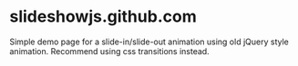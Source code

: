 slideshowjs.github.com
======================

Simple demo page for a slide-in/slide-out animation using old jQuery style animation. Recommend using css transitions instead.
